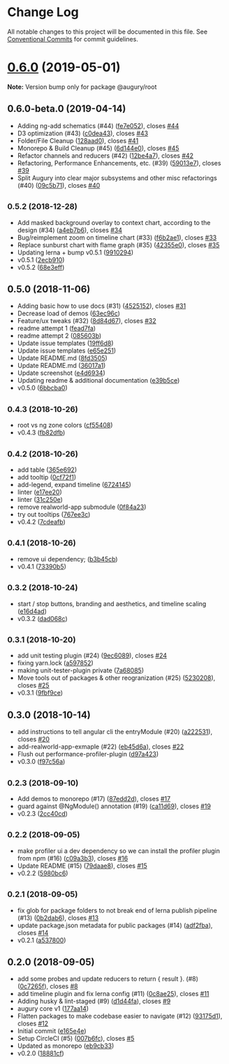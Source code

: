 # Change Log

All notable changes to this project will be documented in this file.
See [Conventional Commits](https://conventionalcommits.org) for commit guidelines.

# [0.6.0](https://github.com/rangle/augury-labs/compare/v0.5.2...v0.6.0) (2019-05-01)

**Note:** Version bump only for package @augury/root

## 0.6.0-beta.0 (2019-04-14)

- Adding ng-add schematics (#44) ([fe7e052](https://github.com/rangle/augury-labs/commit/fe7e052)), closes [#44](https://github.com/rangle/augury-labs/issues/44)
- D3 optimization (#43) ([c0dea43](https://github.com/rangle/augury-labs/commit/c0dea43)), closes [#43](https://github.com/rangle/augury-labs/issues/43)
- Folder/File Cleanup ([128aad0](https://github.com/rangle/augury-labs/commit/128aad0)), closes [#41](https://github.com/rangle/augury-labs/issues/41)
- Monorepo & Build Cleanup (#45) ([6d144e0](https://github.com/rangle/augury-labs/commit/6d144e0)), closes [#45](https://github.com/rangle/augury-labs/issues/45)
- Refactor channels and reducers (#42) ([12be4a7](https://github.com/rangle/augury-labs/commit/12be4a7)), closes [#42](https://github.com/rangle/augury-labs/issues/42)
- Refactoring, Performance Enhancements, etc. (#39) ([59013e7](https://github.com/rangle/augury-labs/commit/59013e7)), closes [#39](https://github.com/rangle/augury-labs/issues/39)
- Split Augury into clear major subsystems and other misc refactorings (#40) ([09c5b71](https://github.com/rangle/augury-labs/commit/09c5b71)), closes [#40](https://github.com/rangle/augury-labs/issues/40)

## <small>0.5.2 (2018-12-28)</small>

- Add masked background overlay to context chart, according to the design (#34) ([a4eb7b6](https://github.com/rangle/augury-labs/commit/a4eb7b6)), closes [#34](https://github.com/rangle/augury-labs/issues/34)
- Bug/reimplement zoom on timeline chart (#33) ([f6b2ae1](https://github.com/rangle/augury-labs/commit/f6b2ae1)), closes [#33](https://github.com/rangle/augury-labs/issues/33)
- Replace sunburst chart with flame graph (#35) ([42355e0](https://github.com/rangle/augury-labs/commit/42355e0)), closes [#35](https://github.com/rangle/augury-labs/issues/35)
- Updating lerna + bump v0.5.1 ([9910294](https://github.com/rangle/augury-labs/commit/9910294))
- v0.5.1 ([2ecb910](https://github.com/rangle/augury-labs/commit/2ecb910))
- v0.5.2 ([68e3eff](https://github.com/rangle/augury-labs/commit/68e3eff))

## 0.5.0 (2018-11-06)

- Adding basic how to use docs (#31) ([4525152](https://github.com/rangle/augury-labs/commit/4525152)), closes [#31](https://github.com/rangle/augury-labs/issues/31)
- Decrease load of demos ([63ec96c](https://github.com/rangle/augury-labs/commit/63ec96c))
- Feature/ux tweaks (#32) ([8d84d67](https://github.com/rangle/augury-labs/commit/8d84d67)), closes [#32](https://github.com/rangle/augury-labs/issues/32)
- readme attempt 1 ([fead7fa](https://github.com/rangle/augury-labs/commit/fead7fa))
- readme attempt 2 ([085603b](https://github.com/rangle/augury-labs/commit/085603b))
- Update issue templates ([19ff6d8](https://github.com/rangle/augury-labs/commit/19ff6d8))
- Update issue templates ([e65e251](https://github.com/rangle/augury-labs/commit/e65e251))
- Update README.md ([8fd3505](https://github.com/rangle/augury-labs/commit/8fd3505))
- Update README.md ([36017a1](https://github.com/rangle/augury-labs/commit/36017a1))
- Update screenshot ([e4d6934](https://github.com/rangle/augury-labs/commit/e4d6934))
- Updating readme & additional documentation ([e39b5ce](https://github.com/rangle/augury-labs/commit/e39b5ce))
- v0.5.0 ([6bbcba0](https://github.com/rangle/augury-labs/commit/6bbcba0))

## <small>0.4.3 (2018-10-26)</small>

- root vs ng zone colors ([cf55408](https://github.com/rangle/augury-labs/commit/cf55408))
- v0.4.3 ([fb82dfb](https://github.com/rangle/augury-labs/commit/fb82dfb))

## <small>0.4.2 (2018-10-26)</small>

- add table ([365e692](https://github.com/rangle/augury-labs/commit/365e692))
- add tooltip ([0cf72f1](https://github.com/rangle/augury-labs/commit/0cf72f1))
- add-legend, expand timeline ([6724145](https://github.com/rangle/augury-labs/commit/6724145))
- linter ([e17ee20](https://github.com/rangle/augury-labs/commit/e17ee20))
- linter ([31c250e](https://github.com/rangle/augury-labs/commit/31c250e))
- remove realworld-app submodule ([0f84a23](https://github.com/rangle/augury-labs/commit/0f84a23))
- try out tooltips ([767ee3c](https://github.com/rangle/augury-labs/commit/767ee3c))
- v0.4.2 ([7cdeafb](https://github.com/rangle/augury-labs/commit/7cdeafb))

## <small>0.4.1 (2018-10-26)</small>

- remove ui dependency; ([b3b45cb](https://github.com/rangle/augury-labs/commit/b3b45cb))
- v0.4.1 ([73390b5](https://github.com/rangle/augury-labs/commit/73390b5))

## <small>0.3.2 (2018-10-24)</small>

- start / stop buttons, branding and aesthetics, and timeline scaling ([e16d4ad](https://github.com/rangle/augury-labs/commit/e16d4ad))
- v0.3.2 ([dad068c](https://github.com/rangle/augury-labs/commit/dad068c))

## <small>0.3.1 (2018-10-20)</small>

- add unit testing plugin (#24) ([9ec6089](https://github.com/rangle/augury-labs/commit/9ec6089)), closes [#24](https://github.com/rangle/augury-labs/issues/24)
- fixing yarn.lock ([a597852](https://github.com/rangle/augury-labs/commit/a597852))
- making unit-tester-plugin private ([7a68085](https://github.com/rangle/augury-labs/commit/7a68085))
- Move tools out of packages & other reogranization (#25) ([5230208](https://github.com/rangle/augury-labs/commit/5230208)), closes [#25](https://github.com/rangle/augury-labs/issues/25)
- v0.3.1 ([9fbf9ce](https://github.com/rangle/augury-labs/commit/9fbf9ce))

## 0.3.0 (2018-10-14)

- add instructions to tell angular cli the entryModule (#20) ([a222531](https://github.com/rangle/augury-labs/commit/a222531)), closes [#20](https://github.com/rangle/augury-labs/issues/20)
- add-realworld-app-exmaple (#22) ([eb45d6a](https://github.com/rangle/augury-labs/commit/eb45d6a)), closes [#22](https://github.com/rangle/augury-labs/issues/22)
- Flush out performance-profiler-plugin ([d97a423](https://github.com/rangle/augury-labs/commit/d97a423))
- v0.3.0 ([f97c56a](https://github.com/rangle/augury-labs/commit/f97c56a))

## <small>0.2.3 (2018-09-10)</small>

- Add demos to monorepo (#17) ([87edd2d](https://github.com/rangle/augury-labs/commit/87edd2d)), closes [#17](https://github.com/rangle/augury-labs/issues/17)
- guard against @NgModule() annotation (#19) ([ca11d69](https://github.com/rangle/augury-labs/commit/ca11d69)), closes [#19](https://github.com/rangle/augury-labs/issues/19)
- v0.2.3 ([2cc40cd](https://github.com/rangle/augury-labs/commit/2cc40cd))

## <small>0.2.2 (2018-09-05)</small>

- make profiler ui a dev dependency so we can install the profiler plugin from npm (#16) ([c09a3b3](https://github.com/rangle/augury-labs/commit/c09a3b3)), closes [#16](https://github.com/rangle/augury-labs/issues/16)
- Update README (#15) ([79daae8](https://github.com/rangle/augury-labs/commit/79daae8)), closes [#15](https://github.com/rangle/augury-labs/issues/15)
- v0.2.2 ([5980bc6](https://github.com/rangle/augury-labs/commit/5980bc6))

## <small>0.2.1 (2018-09-05)</small>

- fix glob for package folders to not break end of lerna publish pipeline (#13) ([0b2dab6](https://github.com/rangle/augury-labs/commit/0b2dab6)), closes [#13](https://github.com/rangle/augury-labs/issues/13)
- update package.json metadata for public packages (#14) ([adf2fba](https://github.com/rangle/augury-labs/commit/adf2fba)), closes [#14](https://github.com/rangle/augury-labs/issues/14)
- v0.2.1 ([a537800](https://github.com/rangle/augury-labs/commit/a537800))

## 0.2.0 (2018-09-05)

- add some probes and update reducers to return { result }. (#8) ([0c7265f](https://github.com/rangle/augury-labs/commit/0c7265f)), closes [#8](https://github.com/rangle/augury-labs/issues/8)
- add timeline plugin and fix lerna config (#11) ([0c8ae25](https://github.com/rangle/augury-labs/commit/0c8ae25)), closes [#11](https://github.com/rangle/augury-labs/issues/11)
- Adding husky & lint-staged (#9) ([d1d44fa](https://github.com/rangle/augury-labs/commit/d1d44fa)), closes [#9](https://github.com/rangle/augury-labs/issues/9)
- augury core v1 ([177aa14](https://github.com/rangle/augury-labs/commit/177aa14))
- Flatten packages to make codebase easier to navigate (#12) ([93175d1](https://github.com/rangle/augury-labs/commit/93175d1)), closes [#12](https://github.com/rangle/augury-labs/issues/12)
- Initial commit ([e165e4e](https://github.com/rangle/augury-labs/commit/e165e4e))
- Setup CircleCI (#5) ([007b6fc](https://github.com/rangle/augury-labs/commit/007b6fc)), closes [#5](https://github.com/rangle/augury-labs/issues/5)
- Updated as monorepo ([eb9cb33](https://github.com/rangle/augury-labs/commit/eb9cb33))
- v0.2.0 ([18881cf](https://github.com/rangle/augury-labs/commit/18881cf))
